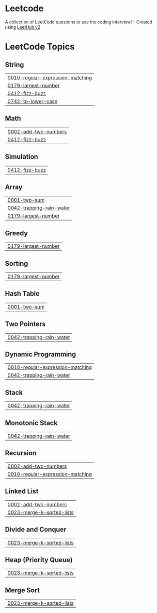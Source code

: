 # Leetcode
A collection of LeetCode questions to ace the coding interview! - Created using [LeetHub v2](https://github.com/arunbhardwaj/LeetHub-2.0)

<!---LeetCode Topics Start-->
# LeetCode Topics
## String
|  |
| ------- |
| [0010-regular-expression-matching](https://github.com/srigayathri777/Leetcode/tree/master/0010-regular-expression-matching) |
| [0179-largest-number](https://github.com/srigayathri777/Leetcode/tree/master/0179-largest-number) |
| [0412-fizz-buzz](https://github.com/srigayathri777/Leetcode/tree/master/0412-fizz-buzz) |
| [0742-to-lower-case](https://github.com/srigayathri777/Leetcode/tree/master/0742-to-lower-case) |
## Math
|  |
| ------- |
| [0002-add-two-numbers](https://github.com/srigayathri777/Leetcode/tree/master/0002-add-two-numbers) |
| [0412-fizz-buzz](https://github.com/srigayathri777/Leetcode/tree/master/0412-fizz-buzz) |
## Simulation
|  |
| ------- |
| [0412-fizz-buzz](https://github.com/srigayathri777/Leetcode/tree/master/0412-fizz-buzz) |
## Array
|  |
| ------- |
| [0001-two-sum](https://github.com/srigayathri777/Leetcode/tree/master/0001-two-sum) |
| [0042-trapping-rain-water](https://github.com/srigayathri777/Leetcode/tree/master/0042-trapping-rain-water) |
| [0179-largest-number](https://github.com/srigayathri777/Leetcode/tree/master/0179-largest-number) |
## Greedy
|  |
| ------- |
| [0179-largest-number](https://github.com/srigayathri777/Leetcode/tree/master/0179-largest-number) |
## Sorting
|  |
| ------- |
| [0179-largest-number](https://github.com/srigayathri777/Leetcode/tree/master/0179-largest-number) |
## Hash Table
|  |
| ------- |
| [0001-two-sum](https://github.com/srigayathri777/Leetcode/tree/master/0001-two-sum) |
## Two Pointers
|  |
| ------- |
| [0042-trapping-rain-water](https://github.com/srigayathri777/Leetcode/tree/master/0042-trapping-rain-water) |
## Dynamic Programming
|  |
| ------- |
| [0010-regular-expression-matching](https://github.com/srigayathri777/Leetcode/tree/master/0010-regular-expression-matching) |
| [0042-trapping-rain-water](https://github.com/srigayathri777/Leetcode/tree/master/0042-trapping-rain-water) |
## Stack
|  |
| ------- |
| [0042-trapping-rain-water](https://github.com/srigayathri777/Leetcode/tree/master/0042-trapping-rain-water) |
## Monotonic Stack
|  |
| ------- |
| [0042-trapping-rain-water](https://github.com/srigayathri777/Leetcode/tree/master/0042-trapping-rain-water) |
## Recursion
|  |
| ------- |
| [0002-add-two-numbers](https://github.com/srigayathri777/Leetcode/tree/master/0002-add-two-numbers) |
| [0010-regular-expression-matching](https://github.com/srigayathri777/Leetcode/tree/master/0010-regular-expression-matching) |
## Linked List
|  |
| ------- |
| [0002-add-two-numbers](https://github.com/srigayathri777/Leetcode/tree/master/0002-add-two-numbers) |
| [0023-merge-k-sorted-lists](https://github.com/srigayathri777/Leetcode/tree/master/0023-merge-k-sorted-lists) |
## Divide and Conquer
|  |
| ------- |
| [0023-merge-k-sorted-lists](https://github.com/srigayathri777/Leetcode/tree/master/0023-merge-k-sorted-lists) |
## Heap (Priority Queue)
|  |
| ------- |
| [0023-merge-k-sorted-lists](https://github.com/srigayathri777/Leetcode/tree/master/0023-merge-k-sorted-lists) |
## Merge Sort
|  |
| ------- |
| [0023-merge-k-sorted-lists](https://github.com/srigayathri777/Leetcode/tree/master/0023-merge-k-sorted-lists) |
<!---LeetCode Topics End-->